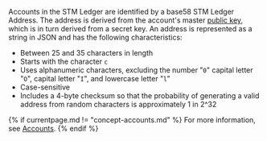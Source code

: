 Accounts in the STM Ledger are identified by a base58 STM Ledger Address. The address is derived from the account's master [public key](https://en.wikipedia.org/wiki/Public-key_cryptography), which is in turn derived from a secret key. An address is represented as a string in JSON and has the following characteristics:

* Between 25 and 35 characters in length
* Starts with the character `c`
* Uses alphanumeric characters, excluding the number "`0`" capital letter "`O`", capital letter "`I`", and lowercase letter "`l`"
* Case-sensitive
* Includes a 4-byte checksum so that the probability of generating a valid address from random characters is approximately 1 in 2^32

{% if currentpage.md != "concept-accounts.md" %}
For more information, see [Accounts](concept-accounts.html).
{% endif %}
